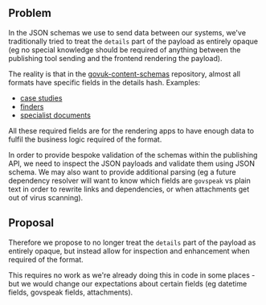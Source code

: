 ## Problem

In the JSON schemas we use to send data between our systems, we've traditionally tried to treat the `details` part of the payload as entirely opaque (eg no special knowledge should be required of anything between the publishing tool sending and the frontend rendering the payload).

The reality is that in the [govuk-content-schemas](https://github.com/alphagov/govuk-content-schemas) repository, almost all formats have specific fields in the details hash. Examples:

- [case studies](https://github.com/alphagov/govuk-content-schemas/blob/b02afaac06ddd965e114b3ff577faf1952c628e0/formats/case_study/publisher/details.json)
- [finders](https://github.com/alphagov/govuk-content-schemas/blob/b02afaac06ddd965e114b3ff577faf1952c628e0/formats/finder/publisher/details.json)
- [specialist documents](https://github.com/alphagov/govuk-content-schemas/blob/b02afaac06ddd965e114b3ff577faf1952c628e0/formats/specialist_document/publisher/details.json)

All these required fields are for the rendering apps to have enough data to fulfil the business logic required of the format.

In order to provide bespoke validation of the schemas within the publishing API, we need to inspect the JSON payloads and validate them using JSON schema. We may also want to provide additional parsing (eg a future dependency resolver will want to know which fields are&nbsp;`govspeak`&nbsp;vs plain text in order to rewrite links and dependencies, or when attachments get out of virus scanning).

## Proposal

Therefore we propose to no longer treat the `details`&nbsp;part of the payload as entirely opaque, but instead allow for inspection and enhancement when required of the format.

This requires no work as we're already doing this in code in some places - but we would change our expectations about certain fields (eg datetime fields, govspeak fields, attachments).

&nbsp;

&nbsp;

&nbsp;

&nbsp;

&nbsp;

&nbsp;

&nbsp;


